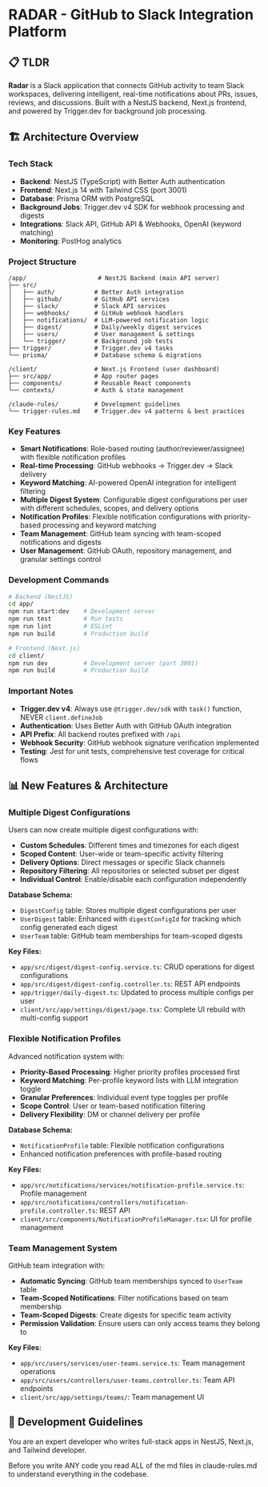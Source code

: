 # RADAR - GitHub to Slack Integration Platform

## 📋 TLDR
**Radar** is a Slack application that connects GitHub activity to team Slack workspaces, delivering intelligent, real-time notifications about PRs, issues, reviews, and discussions. Built with a NestJS backend, Next.js frontend, and powered by Trigger.dev for background job processing.

## 🏗️ Architecture Overview

### Tech Stack
- **Backend**: NestJS (TypeScript) with Better Auth authentication
- **Frontend**: Next.js 14 with Tailwind CSS (port 3001)
- **Database**: Prisma ORM with PostgreSQL
- **Background Jobs**: Trigger.dev v4 SDK for webhook processing and digests
- **Integrations**: Slack API, GitHub API & Webhooks, OpenAI (keyword matching)
- **Monitoring**: PostHog analytics

### Project Structure
```
/app/                    # NestJS Backend (main API server)
├── src/
│   ├── auth/           # Better Auth integration
│   ├── github/         # GitHub API services
│   ├── slack/          # Slack API services
│   ├── webhooks/       # GitHub webhook handlers
│   ├── notifications/  # LLM-powered notification logic
│   ├── digest/         # Daily/weekly digest services
│   ├── users/          # User management & settings
│   └── trigger/        # Background job tests
├── trigger/            # Trigger.dev v4 tasks
└── prisma/             # Database schema & migrations

/client/                # Next.js Frontend (user dashboard)
├── src/app/            # App router pages
├── components/         # Reusable React components
└── contexts/           # Auth & state management

/claude-rules/          # Development guidelines
└── trigger-rules.md    # Trigger.dev v4 patterns & best practices
```

### Key Features
- **Smart Notifications**: Role-based routing (author/reviewer/assignee) with flexible notification profiles
- **Real-time Processing**: GitHub webhooks → Trigger.dev → Slack delivery
- **Keyword Matching**: AI-powered OpenAI integration for intelligent filtering
- **Multiple Digest System**: Configurable digest configurations per user with different schedules, scopes, and delivery options
- **Notification Profiles**: Flexible notification configurations with priority-based processing and keyword matching
- **Team Management**: GitHub team syncing with team-scoped notifications and digests
- **User Management**: GitHub OAuth, repository management, and granular settings control

### Development Commands
```bash
# Backend (NestJS)
cd app/
npm run start:dev    # Development server
npm run test         # Run tests
npm run lint         # ESLint
npm run build        # Production build

# Frontend (Next.js)
cd client/
npm run dev          # Development server (port 3001)
npm run build        # Production build
```

### Important Notes
- **Trigger.dev v4**: Always use `@trigger.dev/sdk` with `task()` function, NEVER `client.defineJob`
- **Authentication**: Uses Better Auth with GitHub OAuth integration
- **API Prefix**: All backend routes prefixed with `/api`
- **Webhook Security**: GitHub webhook signature verification implemented
- **Testing**: Jest for unit tests, comprehensive test coverage for critical flows

## 📊 New Features & Architecture

### Multiple Digest Configurations
Users can now create multiple digest configurations with:
- **Custom Schedules**: Different times and timezones for each digest
- **Scoped Content**: User-wide or team-specific activity filtering
- **Delivery Options**: Direct messages or specific Slack channels
- **Repository Filtering**: All repositories or selected subset per digest
- **Individual Control**: Enable/disable each configuration independently

**Database Schema:**
- `DigestConfig` table: Stores multiple digest configurations per user
- `UserDigest` table: Enhanced with `digestConfigId` for tracking which config generated each digest
- `UserTeam` table: GitHub team memberships for team-scoped digests

**Key Files:**
- `app/src/digest/digest-config.service.ts`: CRUD operations for digest configurations
- `app/src/digest/digest-config.controller.ts`: REST API endpoints
- `app/trigger/daily-digest.ts`: Updated to process multiple configs per user
- `client/src/app/settings/digest/page.tsx`: Complete UI rebuild with multi-config support

### Flexible Notification Profiles
Advanced notification system with:
- **Priority-Based Processing**: Higher priority profiles processed first
- **Keyword Matching**: Per-profile keyword lists with LLM integration toggle
- **Granular Preferences**: Individual event type toggles per profile
- **Scope Control**: User or team-based notification filtering
- **Delivery Flexibility**: DM or channel delivery per profile

**Database Schema:**
- `NotificationProfile` table: Flexible notification configurations
- Enhanced notification preferences with profile-based routing

**Key Files:**
- `app/src/notifications/services/notification-profile.service.ts`: Profile management
- `app/src/notifications/controllers/notification-profile.controller.ts`: REST API
- `client/src/components/NotificationProfileManager.tsx`: UI for profile management

### Team Management System
GitHub team integration with:
- **Automatic Syncing**: GitHub team memberships synced to `UserTeam` table
- **Team-Scoped Notifications**: Filter notifications based on team membership
- **Team-Scoped Digests**: Create digests for specific team activity
- **Permission Validation**: Ensure users can only access teams they belong to

**Key Files:**
- `app/src/users/services/user-teams.service.ts`: Team management operations
- `app/src/users/controllers/user-teams.controller.ts`: Team API endpoints
- `client/src/app/settings/teams/`: Team management UI

## 🔧 Development Guidelines
You are an expert developer who writes full-stack apps in NestJS, Next.js, and Tailwind developer. 

Before you write ANY code you read ALL of the md files in claude-rules.md to understand everything in the codebase.